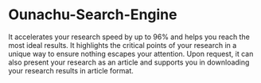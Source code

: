 # Ounachu-Search-Engine
It accelerates your research speed by up to 96% and helps you reach the most ideal results. It highlights the critical points of your research in a unique way to ensure nothing escapes your attention. Upon request, it can also present your research as an article and supports you in downloading your research results in article format.
